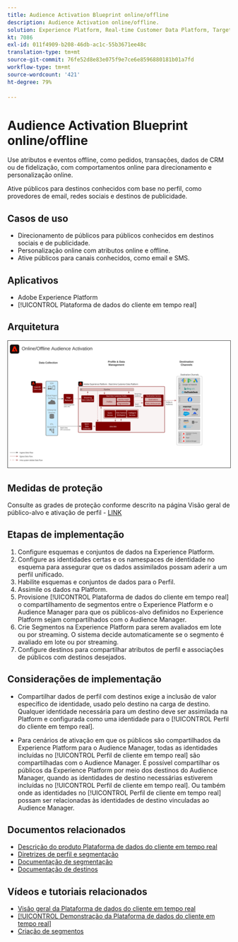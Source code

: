 ```yaml
---
title: Audience Activation Blueprint online/offline
description: Audience Activation online/offline.
solution: Experience Platform, Real-time Customer Data Platform, Target, Audience Manager, Analytics, Experience Cloud Services, Data Collection
kt: 7086
exl-id: 011f4909-b208-46db-ac1c-55b3671ee48c
translation-type: tm+mt
source-git-commit: 76fe52d8e83e075f9e7ce6e8596880181b01a7fd
workflow-type: tm+mt
source-wordcount: '421'
ht-degree: 79%

---
```


# Audience Activation Blueprint online/offline

Use atributos e eventos offline, como pedidos, transações, dados de CRM ou de fidelização, com comportamentos online para direcionamento e personalização online.

Ative públicos para destinos conhecidos com base no perfil, como provedores de email, redes sociais e destinos de publicidade.

## Casos de uso

* Direcionamento de públicos para públicos conhecidos em destinos sociais e de publicidade.
* Personalização online com atributos online e offline.
* Ative públicos para canais conhecidos, como email e SMS.

## Aplicativos

* Adobe Experience Platform
* [!UICONTROL Plataforma de dados do cliente em tempo real]

## Arquitetura

<img src="assets/online_offline_activation.svg" alt="Arquitetura de referência para o Blueprint de Audience Activation online/offline" style="border:1px solid #4a4a4a" />

## Medidas de proteção

Consulte as grades de proteção conforme descrito na página Visão geral de público-alvo e ativação de perfil - [LINK](overview.md)

## Etapas de implementação

1. Configure esquemas e conjuntos de dados na Experience Platform.
1. Configure as identidades certas e os namespaces de identidade no esquema para assegurar que os dados assimilados possam aderir a um perfil unificado.
1. Habilite esquemas e conjuntos de dados para o Perfil.
1. Assimile os dados na Platform.
1. Provisione [!UICONTROL Plataforma de dados do cliente em tempo real] o compartilhamento de segmentos entre o Experience Platform e o Audience Manager para que os públicos-alvo definidos no Experience Platform sejam compartilhados com o Audience Manager.
1. Crie Segmentos na Experience Platform para serem avaliados em lote ou por streaming. O sistema decide automaticamente se o segmento é avaliado em lote ou por streaming.
1. Configure destinos para compartilhar atributos de perfil e associações de públicos com destinos desejados.

## Considerações de implementação

* Compartilhar dados de perfil com destinos exige a inclusão de valor específico de identidade, usado pelo destino na carga de destino. Qualquer identidade necessária para um destino deve ser assimilada na Platform e configurada como uma identidade para o [!UICONTROL Perfil do cliente em tempo real].

* Para cenários de ativação em que os públicos são compartilhados da Experience Platform para o Audience Manager, todas as identidades incluídas no [!UICONTROL Perfil de cliente em tempo real] são compartilhadas com o Audience Manager. É possível compartilhar os públicos da Experience Platform por meio dos destinos do Audience Manager, quando as identidades de destino necessárias estiverem incluídas no [!UICONTROL Perfil de cliente em tempo real]. Ou também onde as identidades no [!UICONTROL Perfil de cliente em tempo real] possam ser relacionadas às identidades de destino vinculadas ao Audience Manager.

## Documentos relacionados

* [Descrição do produto Plataforma de dados do cliente em tempo real](https://helpx.adobe.com/br/legal/product-descriptions/real-time-customer-data-platform.html)
* [Diretrizes de perfil e segmentação](https://experienceleague.adobe.com/docs/experience-platform/profile/guardrails.html?lang=pt-BR)
* [Documentação de segmentação](https://experienceleague.adobe.com/docs/experience-platform/segmentation/api/streaming-segmentation.html?lang=pt-BR)
* [Documentação de destinos](https://experienceleague.adobe.com/docs/experience-platform/destinations/catalog/overview.html?lang=pt-BR)

## Vídeos e tutoriais relacionados

* [Visão geral da Plataforma de dados do cliente em tempo real](https://experienceleague.adobe.com/docs/platform-learn/tutorials/application-services/rtcdp/understanding-the-real-time-customer-data-platform.html?lang=pt-BR)
* [[!UICONTROL Demonstração da Plataforma de dados do cliente em tempo real]](https://experienceleague.adobe.com/docs/platform-learn/tutorials/application-services/rtcdp/demo.html?lang=pt-BR)
* [Criação de segmentos](https://experienceleague.adobe.com/docs/platform-learn/tutorials/segments/create-segments.html?lang=pt-BR)

